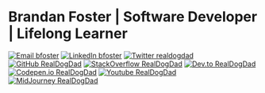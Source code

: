 # Brandan Foster | Software Developer | Lifelong Learner
[![Email bfoster](https://img.shields.io/badge/Email-brandan@getfoster.net-8B89CC?style=for-the-badge&logo=ProtonMail)](mailto:brandan@getfoster.net)
[![LinkedIn bfoster](https://img.shields.io/badge/LinkedIn-realdogdad-0A66C2?style=for-the-badge&logo=linkedin)](https://www.linkedin.com/in/RealDogDad/)
[![Twitter realdogdad](https://img.shields.io/badge/Twitter-@real_dog_dad-9cf?style=for-the-badge&logo=twitter)](https://twitter.com/real_dog_dad)
[![GitHub RealDogDad](https://img.shields.io/badge/GitHub-@RealDogDad-181717?style=for-the-badge&logo=github)](https://github.com/RealDogDad)
[![StackOverflow RealDogDad](https://img.shields.io/badge/StackOverFlow-@RealDogDad-181717?style=for-the-badge&logo=stackoverflow)](https://github.com/RealDogDad)
[![Dev.to RealDogDad](https://img.shields.io/badge/Dev.to-@RealDogDad-181717?style=for-the-badge&logo=dev.to)](https://dev.to/realdogdad)
[![Codepen.io RealDogDad](https://img.shields.io/badge/Codepen-@RealDogDad-181717?style=for-the-badge&logo=codepen)](https://codepen.io/RealDogDad)
[![Youtube RealDogDad](https://img.shields.io/badge/Youtube-@RealDogDad-181717?style=for-the-badge&logo=youtube)](https://www.youtube.com/realdogdad)
[![MidJourney RealDogDad](https://img.shields.io/badge/MidJourney-@RealDogDad-181717?style=for-the-badge&logo=midjourney)](https://www.midjourney.com/app/users/277988596500398082/)
